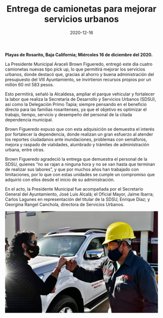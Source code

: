 ﻿---
layout: blog
title:  "Entrega de camionetas para mejorar servicios urbanos"
date:   2020-12-16
categories: playas de rosarito
permalink: /:categories/:title:output_ext
image: /img/cnr/2020-12-16-entrega-de-camionetas.jpeg
alt: "Entrega de camionetas para mejorar servicios urbanos"
autor: 
---
 
**Playas de Rosarito, Baja California; Miércoles 16 de diciembre del 2020.**


La Presidente Municipal Araceli Brown Figueredo, entregó este día cuatro camionetas nuevas tipo pick up, lo que permitirá mejorar los servicios urbanos, donde destacó que, gracias al ahorro y buena administración del presupuesto del VIII Ayuntamiento, se invirtieron recursos propios por un millón 60 mil 583 pesos.


Esto permitirá, señaló la Alcaldesa, ampliar el parque vehicular y fortalecer la labor que realiza la Secretaría de Desarrollo y Servicios Urbanos (SDSU), así como la Delegación Primo Tapia; siempre pensando en el beneficio directo para las familias rosaritenses, ya que el objetivo es optimizar el trabajo, tiempo, servicio y desempeño del personal de la citada dependencia municipal.


Brown Figueredo expuso que con esta adquisición se demuestra el interés por fortalecer la dependencia, donde realizan un gran esfuerzo al atender los reportes ciudadanos ante inundaciones, problemas con semáforos, mejora y raspado de vialidades, alumbrado y trámites de administración urbana, entre otras.


Brown Figueredo agradeció la entrega que demuestra el personal de la SDSU, quienes “no se rajan a ninguna hora y no se van hasta que terminan de realizar sus labores”, y que por muchos años han trabajado con limitaciones, por lo que con estas unidades se cumple un compromiso que adquirió con ellos desde el inicio de su administración.


En el acto, la Presidente Municipal fue acompañada por el Secretario General del Ayuntamiento, José Luis Alcalá; el Oficial Mayor, Jaime Ibarra; Carlos Lagunes en representación del titular de la SDSU, Enrique Díaz; y Georgina Rangel Canchola, directora de Servicios Urbanos.

<div id="carouselExampleSlidesOnly" class="carousel slide" data-ride="carousel">
  <div class="carousel-inner">
    <div class="carousel-item active">
       <img class="d-block w-100" src="/img/cnr/2020-12-16-entrega-de-camionetas.jpeg" loading="lazy"  alt="Entrega de camionetas para mejorar servicios urbanos">
    </div>
  </div>
</div>